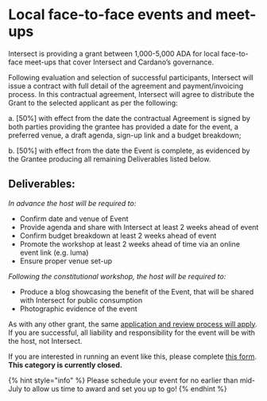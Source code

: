 # Local face-to-face events and meet-ups

Intersect is providing a grant between 1,000-5,000 ADA for local face-to-face meet-ups that cover Intersect and Cardano’s governance.&#x20;

Following evaluation and selection of successful participants, Intersect will issue a contract with full detail of the agreement and payment/invoicing process. In this contractual agreement, Intersect will agree to distribute the Grant to the selected applicant as per the following:

a.   \[50%] with effect from the date the contractual Agreement is signed by both parties providing the grantee has provided a date for the event, a preferred venue, a draft agenda, sign-up link and a budget breakdown;

b.   \[50%] with effect from the date the Event is complete, as evidenced by the Grantee producing all remaining Deliverables listed below.

## Deliverables:

_In advance the host will be required to:_

* Confirm date and venue of Event&#x20;
* Provide agenda and share with Intersect at least 2 weeks ahead of event
* Confirm budget breakdown at least 2 weeks ahead of event
* Promote the workshop at least 2 weeks ahead of time via an online event link (e.g. luma)
* Ensure proper venue set-up

_Following the constitutional workshop, the host will be required to:_

* Produce a blog showcasing the benefit of the Event, that will be shared with Intersect for public consumption
* Photographic evidence of the event

As with any other grant, the same [application and review process will apply](https://docs.intersectmbo.org/intersect-community-grants/application-process). If you are successful, all liability and responsibility for the event will be with the host, not Intersect.

If you are interested in running an event like this, please complete [this form](https://mpc.intersectmbo.org/local-events). **This category is currently closed.**

{% hint style="info" %}
Please schedule your event for no earlier than mid-July to allow us time to award and set you up to go!&#x20;
{% endhint %}
